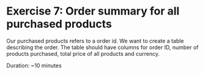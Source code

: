 # Exercise 7: Order summary for all purchased products

Our purchased products refers to a order id. We want to create a table describing the order. 
The table should have columns for order ID, number of products purchased, total price of all products and currency.


Duration: ~10 minutes
